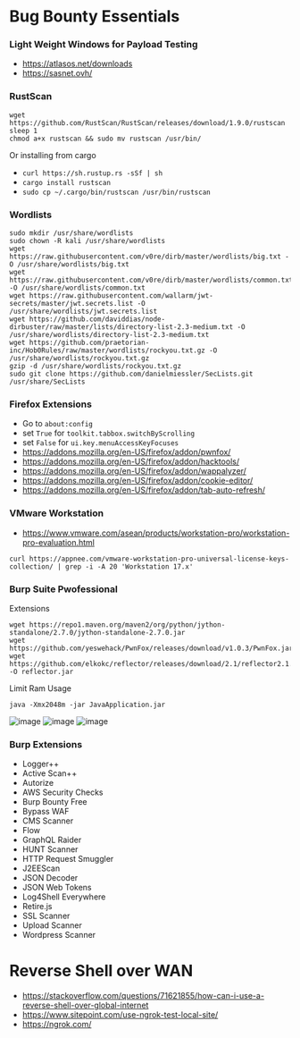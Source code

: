 # Bug Bounty Essentials

### Light Weight Windows for Payload Testing
- https://atlasos.net/downloads
- https://sasnet.ovh/

### RustScan
```
wget https://github.com/RustScan/RustScan/releases/download/1.9.0/rustscan
sleep 1
chmod a+x rustscan && sudo mv rustscan /usr/bin/
```
Or installing from cargo
- `curl https://sh.rustup.rs -sSf | sh`
- `cargo install rustscan`
- `sudo cp ~/.cargo/bin/rustscan /usr/bin/rustscan`

### Wordlists
```
sudo mkdir /usr/share/wordlists
sudo chown -R kali /usr/share/wordlists
wget https://raw.githubusercontent.com/v0re/dirb/master/wordlists/big.txt -O /usr/share/wordlists/big.txt
wget https://raw.githubusercontent.com/v0re/dirb/master/wordlists/common.txt -O /usr/share/wordlists/common.txt
wget https://raw.githubusercontent.com/wallarm/jwt-secrets/master/jwt.secrets.list -O /usr/share/wordlists/jwt.secrets.list
wget https://github.com/daviddias/node-dirbuster/raw/master/lists/directory-list-2.3-medium.txt -O /usr/share/wordlists/directory-list-2.3-medium.txt
wget https://github.com/praetorian-inc/Hob0Rules/raw/master/wordlists/rockyou.txt.gz -O /usr/share/wordlists/rockyou.txt.gz
gzip -d /usr/share/wordlists/rockyou.txt.gz
sudo git clone https://github.com/danielmiessler/SecLists.git /usr/share/SecLists
```

### Firefox Extensions
- Go to `about:config`
- set `True` for `toolkit.tabbox.switchByScrolling`
- set `False` for `ui.key.menuAccessKeyFocuses`
- https://addons.mozilla.org/en-US/firefox/addon/pwnfox/
- https://addons.mozilla.org/en-US/firefox/addon/hacktools/
- https://addons.mozilla.org/en-US/firefox/addon/wappalyzer/
- https://addons.mozilla.org/en-US/firefox/addon/cookie-editor/
- https://addons.mozilla.org/en-US/firefox/addon/tab-auto-refresh/

### VMware Workstation
- https://www.vmware.com/asean/products/workstation-pro/workstation-pro-evaluation.html
```
curl https://appnee.com/vmware-workstation-pro-universal-license-keys-collection/ | grep -i -A 20 'Workstation 17.x'
```

### Burp Suite Pwofessional
Extensions
```
wget https://repo1.maven.org/maven2/org/python/jython-standalone/2.7.0/jython-standalone-2.7.0.jar
wget https://github.com/yeswehack/PwnFox/releases/download/v1.0.3/PwnFox.jar
wget https://github.com/elkokc/reflector/releases/download/2.1/reflector2.1.jar -O reflector.jar
```
Limit Ram Usage
```
java -Xmx2048m -jar JavaApplication.jar 
```

![image](https://github.com/zyairelai/kali-rice/assets/49854907/3ea92dcb-8385-453f-96ff-51588ee5cd79)
![image](https://github.com/zyairelai/kali-rice/assets/49854907/3db11a32-3823-4208-b43e-108cf569c434)
![image](https://github.com/zyairelai/kali-rice/assets/49854907/e5e4675d-a69e-4e05-b5b0-8db71652a148)

### Burp Extensions
- Logger++
- Active Scan++
- Autorize
- AWS Security Checks
- Burp Bounty Free
- Bypass WAF
- CMS Scanner
- Flow
- GraphQL Raider
- HUNT Scanner
- HTTP Request Smuggler
- J2EEScan
- JSON Decoder
- JSON Web Tokens
- Log4Shell Everywhere
- Retire.js
- SSL Scanner
- Upload Scanner
- Wordpress Scanner

# Reverse Shell over WAN
- https://stackoverflow.com/questions/71621855/how-can-i-use-a-reverse-shell-over-global-internet
- https://www.sitepoint.com/use-ngrok-test-local-site/
- https://ngrok.com/
